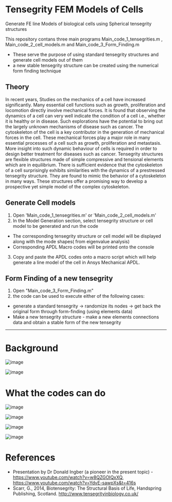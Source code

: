 # Tensegrity FEM Models of Cells
 Generate FE line Models of biological cells using Spherical tensegrity structures

This repository contans three main programs
Main_code_1_tensegrities.m ,
Main_code_2_cell_models.m and
Main_code_3_Form_Finding.m

- These serve the purpose of using standard tensegrity structures and generate cell models out of them
- a new stable tensegrity structure can be created using the numerical form finding technique

## Theory

In recent years, Studies on the mechanics of a cell have increased significantly. Many essential cell functions such as growth, proliferation and locomotion directly involve mechanical forces. It is found that observing the dynamics of a cell can very well indicate the condition of a cell i.e., whether it is healthy or in disease. Such explorations have the potential to bring out the largely unknown mechanisms of disease such as cancer.
The cytoskeleton of the cell is a key contributor in the generation of mechanical forces in the cell. These mechanical forces play a major role in many essential processes of a cell such as growth, proliferation and metastasis. More insight into such dynamic behaviour of cells is required in order to design better treatment for diseases such as cancer. 
Tensegrity structures are flexible structures made of simple compressive and tensional elements which are in equilibrium. There is sufficient evidence that the cytoskeleton of a cell surprisingly exhibits similarities with the dynamics of a prestressed tensegrity structure. They are found to mimic the behavior of a cytoskeleton in many ways. These structures offer a promising way to develop a prospective yet simple model of the complex cytoskeleton.

## Generate Cell models

1)  Open 'Main_code_1_tensegrities.m' or 'Main_code_2_cell_models.m'
2) In the Model Generation section,  select tensegrity structure or cell model to be generated and run the code
  -  The corresponding tensegrity structure or cell model will be displayed along with the mode shapes( from eigenvalue analysis)
  -  Corresponding APDL Macro codes will be printed onto the console 
3) Copy and paste the APDL codes onto a macro script which will help generate a line model of the cell in Ansys Mechanical APDL.

## Form Finding of a new tensegrity

1) Open "Main_code_3_Form_Finding.m" 
2) the code can be used to execute either of the following cases:
 - generate a standard tensegrity -> randomize its nodes -> get back the original form through form-finding (using elements data)
 - Make a new tensegrity structure - make a new elements connections data and obtain a stable form of the new tensegrity
 ---
# Background

![image](https://user-images.githubusercontent.com/85007096/124547046-2cc4b580-de49-11eb-97ec-1a5394f9e995.png)

![image](https://user-images.githubusercontent.com/85007096/124067339-e261c400-da57-11eb-8399-e669bf87f85d.png)

# What the codes can do 

![image](https://user-images.githubusercontent.com/85007096/124066892-12f52e00-da57-11eb-9d22-ed7def0b5f9d.png)

![image](https://user-images.githubusercontent.com/85007096/125106739-9d93f800-e0fd-11eb-8494-d62afef09d8b.png)

![image](https://user-images.githubusercontent.com/85007096/124066900-1688b500-da57-11eb-9e8e-dfc756416e5a.png)

![image](https://user-images.githubusercontent.com/85007096/124073811-29ec4e00-da60-11eb-820d-3bd55df8c65d.png)

# References 
- Presentation by Dr Donald Ingber (a pioneer in the present topic) - https://www.youtube.com/watch?v=w8QZGOIQxXQ, https://www.youtube.com/watch?v=YdvE-sawpXs&t=416s
- Scarr, G., 2014, Biotensegrity: The Structural Basis of Life, Handspring Publishing, Scotland. http://www.tensegrityinbiology.co.uk/ 
